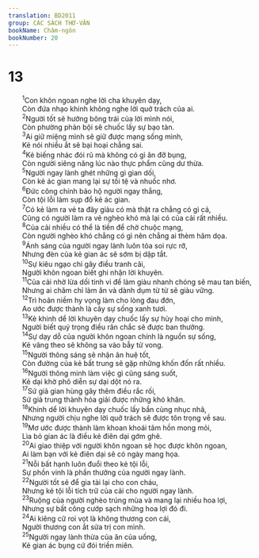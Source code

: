 ```yaml
---
translation: BD2011
group: CÁC SÁCH THƠ-VĂN
bookName: Châm-ngôn 
bookNumber: 20
---
```


<div class="title"><h1>13</h1></div>
<span class="verse ch_13_1">  <sup>1</sup>Con khôn ngoan nghe lời cha khuyên dạy,<br/>  Còn đứa nhạo khinh không nghe lời quở trách của ai.<br/></span>
<span class="verse ch_13_2">  <sup>2</sup>Người tốt sẽ hưởng bông trái của lời mình nói,<br/>  Còn phường phản bội sẽ chuốc lấy sự bạo tàn.<br/></span>
<span class="verse ch_13_3">  <sup>3</sup>Ai giữ miệng mình sẽ giữ được mạng sống mình,<br/>  Kẻ nói nhiều ắt sẽ bại hoại chẳng sai.<br/></span>
<span class="verse ch_13_4">  <sup>4</sup>Kẻ biếng nhác đói rũ mà không có gì ăn đỡ bụng,<br/>  Còn người siêng năng lúc nào thực phẩm cũng dư thừa.<br/></span>
<span class="verse ch_13_5">  <sup>5</sup>Người ngay lành ghét những gì gian dối,<br/>  Còn kẻ ác gian mang lại sự tồi tệ và nhuốc nhơ.<br/></span>
<span class="verse ch_13_6">  <sup>6</sup>Ðức công chính bảo hộ người ngay thẳng,<br/>  Còn tội lỗi làm sụp đổ kẻ ác gian.<br/></span>
<span class="verse ch_13_7">  <sup>7</sup>Có kẻ làm ra vẻ ta đây giàu có mà thật ra chẳng có gì cả,<br/>  Cũng có người làm ra vẻ nghèo khó mà lại có của cải rất nhiều.<br/></span>
<span class="verse ch_13_8">  <sup>8</sup>Của cải nhiều có thể là tiền để chờ chuộc mạng,<br/>  Còn người nghèo khó chẳng có gì nên chẳng ai thèm hăm dọa.<br/></span>
<span class="verse ch_13_9">  <sup>9</sup>Ánh sáng của người ngay lành luôn tỏa soi rực rỡ,<br/>  Nhưng đèn của kẻ gian ác sẽ sớm bị dập tắt.<br/></span>
<span class="verse ch_13_10">  <sup>10</sup>Sự kiêu ngạo chỉ gây điều tranh cãi,<br/>  Người khôn ngoan biết ghi nhận lời khuyên.<br/></span>
<span class="verse ch_13_11">  <sup>11</sup>Của cải nhờ lừa dối tinh vi để làm giàu nhanh chóng sẽ mau tan biến,<br/>  Nhưng ai chăm chỉ làm ăn và dành dụm từ từ sẽ giàu vững.<br/></span>
<span class="verse ch_13_12">  <sup>12</sup>Trì hoãn niềm hy vọng làm cho lòng đau đớn,<br/>  Ao ước được thành là cây sự sống xanh tươi.<br/></span>
<span class="verse ch_13_13">  <sup>13</sup>Kẻ khinh dể lời khuyên dạy chuốc lấy sự hủy hoại cho mình,<br/>  Người biết quý trọng điều răn chắc sẽ được ban thưởng.<br/></span>
<span class="verse ch_13_14">  <sup>14</sup>Sự dạy dỗ của người khôn ngoan chính là nguồn sự sống,<br/>  Kẻ vâng theo sẽ không sa vào bẫy tử vong.<br/></span>
<span class="verse ch_13_15">  <sup>15</sup>Người thông sáng sẽ nhận ân huệ tốt,<br/>  Còn đường của kẻ bất trung sẽ gặp những khốn đốn rất nhiều.<br/></span>
<span class="verse ch_13_16">  <sup>16</sup>Người thông minh làm việc gì cũng sáng suốt,<br/>  Kẻ dại khờ phô diễn sự dại dột nó ra.<br/></span>
<span class="verse ch_13_17">  <sup>17</sup>Sứ giả gian hùng gây thêm điều rắc rối,<br/>  Sứ giả trung thành hóa giải được những khó khăn.<br/></span>
<span class="verse ch_13_18">  <sup>18</sup>Khinh dể lời khuyên dạy chuốc lấy bần cùng nhục nhã,<br/>  Nhưng người chịu nghe lời quở trách sẽ được tôn trọng về sau.<br/></span>
<span class="verse ch_13_19">  <sup>19</sup>Mơ ước được thành làm khoan khoái tâm hồn mong mỏi,<br/>  Lìa bỏ gian ác là điều kẻ điên dại gớm ghê.<br/></span>
<span class="verse ch_13_20">  <sup>20</sup>Ai giao thiệp với người khôn ngoan sẽ học được khôn ngoan,<br/>  Ai làm bạn với kẻ điên dại sẽ có ngày mang họa.<br/></span>
<span class="verse ch_13_21">  <sup>21</sup>Nỗi bất hạnh luôn đuổi theo kẻ tội lỗi,<br/>  Sự phồn vinh là phần thưởng của người ngay lành.<br/></span>
<span class="verse ch_13_22">  <sup>22</sup>Người tốt sẽ để gia tài lại cho con cháu,<br/>  Nhưng kẻ tội lỗi tích trữ của cải cho người ngay lành.<br/></span>
<span class="verse ch_13_23">  <sup>23</sup>Ruộng của người nghèo trúng mùa và mang lại nhiều hoa lợi,<br/>  Nhưng sự bất công cướp sạch những hoa lợi đó đi.<br/></span>
<span class="verse ch_13_24">  <sup>24</sup>Ai kiêng cữ roi vọt là không thương con cái,<br/>  Người thương con ắt sửa trị con mình.<br/></span>
<span class="verse ch_13_25">  <sup>25</sup>Người ngay lành thừa của ăn của uống,<br/>  Kẻ gian ác bụng cứ đói triền miên.<br/></span>

